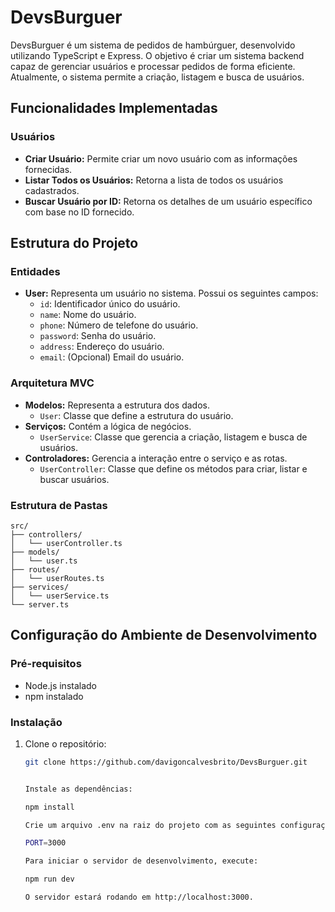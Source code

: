 # DevsBurguer

DevsBurguer é um sistema de pedidos de hambúrguer, desenvolvido utilizando TypeScript e Express. O objetivo é criar um sistema backend capaz de gerenciar usuários e processar pedidos de forma eficiente. Atualmente, o sistema permite a criação, listagem e busca de usuários.

## Funcionalidades Implementadas

### Usuários

- **Criar Usuário:** Permite criar um novo usuário com as informações fornecidas.
- **Listar Todos os Usuários:** Retorna a lista de todos os usuários cadastrados.
- **Buscar Usuário por ID:** Retorna os detalhes de um usuário específico com base no ID fornecido.

## Estrutura do Projeto

### Entidades

- **User:** Representa um usuário no sistema. Possui os seguintes campos:
  - `id`: Identificador único do usuário.
  - `name`: Nome do usuário.
  - `phone`: Número de telefone do usuário.
  - `password`: Senha do usuário.
  - `address`: Endereço do usuário.
  - `email`: (Opcional) Email do usuário.

### Arquitetura MVC

- **Modelos:** Representa a estrutura dos dados.
  - `User`: Classe que define a estrutura do usuário.
- **Serviços:** Contém a lógica de negócios.
  - `UserService`: Classe que gerencia a criação, listagem e busca de usuários.
- **Controladores:** Gerencia a interação entre o serviço e as rotas.
  - `UserController`: Classe que define os métodos para criar, listar e buscar usuários.

### Estrutura de Pastas

```plaintext
src/
├── controllers/
│   └── userController.ts
├── models/
│   └── user.ts
├── routes/
│   └── userRoutes.ts
├── services/
│   └── userService.ts
└── server.ts
```

## Configuração do Ambiente de Desenvolvimento

### Pré-requisitos

- Node.js instalado
- npm instalado

### Instalação

1. Clone o repositório:

   ```bash
   git clone https://github.com/davigoncalvesbrito/DevsBurguer.git


   Instale as dependências:

   npm install

   Crie um arquivo .env na raiz do projeto com as seguintes configurações:

   PORT=3000

   Para iniciar o servidor de desenvolvimento, execute:

   npm run dev

   O servidor estará rodando em http://localhost:3000.
   ```
